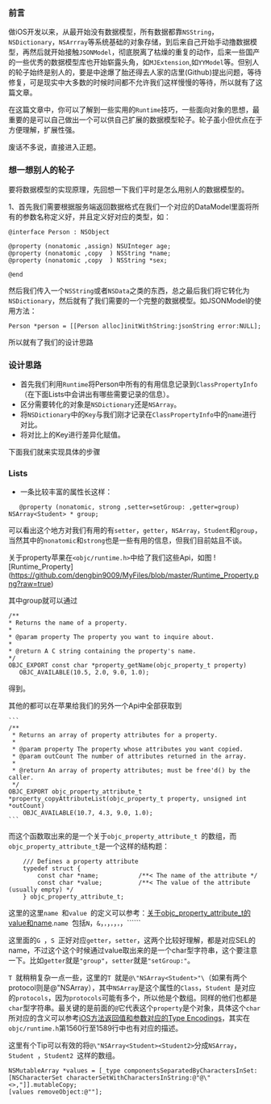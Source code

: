 
### 前言

做iOS开发以来，从最开始没有数据模型，所有数据都靠```NSString```，```NSDictionary```，```NSArrray```等系统基础的对象存储，到后来自己开始手动撸数据模型，再然后就开始接触```JSONModel```，彻底脱离了枯燥的重复的动作，后来一些国产的一些优秀的数据模型库也开始崭露头角，如```MJExtension```,如```YYModel```等。但别人的轮子始终是别人的，要是中途爆了胎还得去人家的店里(Github)提出问题，等待修复，可是现实中大多数的时候时间都不允许我们这样慢慢的等待，所以就有了这篇文章。

在这篇文章中，你可以了解到一些实用的```Runtime```技巧，一些面向对象的思想，最重要的是可以自己做出一个可以供自己扩展的数据模型轮子。轮子虽小但优点在于方便理解，扩展性强。

废话不多说，直接进入正题。

### 想一想别人的轮子

要将数据模型的实现原理，先回想一下我们平时是怎么用别人的数据模型的。

1、首先我们需要根据服务端返回数据格式在我们一个对应的DataModel里面将所有的参数名称定义好，并且定义好对应的类型，如：

```
@interface Person : NSObject

@property (nonatomic ,assign) NSUInteger age;
@property (nonatomic ,copy  ) NSString *name;
@property (nonatomic ,copy  ) NSString *sex;

@end
```

然后我们传入一个```NSString```或者```NSData```之类的东西，总之最后我们将它转化为```NSDictionary```，然后就有了我们需要的一个完整的数据模型。如JSONModel的使用方法：
```
Person *person = [[Person alloc]initWithString:jsonString error:NULL];
```

所以就有了我们的设计思路


### 设计思路

* 首先我们利用```Runtime```将Person中所有的有用信息记录到```ClassPropertyInfo```（在下面Lists中会讲出有哪些需要记录的信息）。
* 区分需要转化的对象是```NSDictionary```还是```NSArray```。
* 将```NSDictionary```中的```Key```与我们刚才记录在```ClassPropertyInfo```中的```name```进行对比。
* 将对比上的Key进行差异化赋值。
	
下面我们就来实现具体的步骤
	
### Lists
	
* 一条比较丰富的属性长这样：
 ```
	@property (nonatomic, strong ,setter=setGroup: ,getter=group) NSArray<Student> * group;
 ```
 
 可以看出这个地方对我们有用的有```setter```，```getter```，```NSArray```，```Student```和```group```，当然其中的```nonatomic```和```strong```也是一些有用的信息，但我们目前姑且不谈。
 
 关于property苹果在```<objc/runtime.h>```中给了我们这些Api，如图
 ![Runtime_Property] (https://github.com/dengbin9009/MyFiles/blob/master/Runtime_Property.png?raw=true)
 
 其中group就可以通过
 
 ```
 /** 
 * Returns the name of a property.
 * 
 * @param property The property you want to inquire about.
 * 
 * @return A C string containing the property's name.
 */
OBJC_EXPORT const char *property_getName(objc_property_t property) 
    OBJC_AVAILABLE(10.5, 2.0, 9.0, 1.0);
 ```
 得到。
 
 其他的都可以在苹果给我们的另外一个Api中全部获取到
 
 	```
	/** 
	 * Returns an array of property attributes for a property. 
	 * 
	 * @param property The property whose attributes you want copied.
	 * @param outCount The number of attributes returned in the array.
	 * 
	 * @return An array of property attributes; must be free'd() by the caller. 
	 */
	OBJC_EXPORT objc_property_attribute_t *property_copyAttributeList(objc_property_t property, unsigned int *outCount)
	    OBJC_AVAILABLE(10.7, 4.3, 9.0, 1.0);
	```
 
 而这个函数取出来的是一个关于```objc_property_attribute_t ```的数组，而```objc_property_attribute_t```是一个这样的结构题：

		/// Defines a property attribute
		typedef struct {
	    	const char *name;           /**< The name of the attribute */
	    	const char *value;          /**< The value of the attribute (usually empty) */
		} objc_property_attribute_t;	

 这里的这里```name ```和```value ```的定义可以参考：[关于objc_property_attribute_t的value和name](http://blog.csdn.net/dengbin9009/article/details/72920882).```name ```包括```N```，```&```，``````，``````，``````，``````，``````，``````，``````
 
 这里面的```G ```，```S ```正好对应```getter```，```setter```，这两个比较好理解，都是对应SEL的name，不过这个这个时候通过value取出来的是一个char型字符串，这个要注意一下。比如```getter```就是```"group"```，```setter```就是```"setGroup:"```。
 
 ```T ```就稍稍复杂一点一些，这里的```T ```就是```@\"NSArray<Student>"\```（如果有两个protocol则是@\"NSArray<Student><Student2>），其中```NSArray```是这个属性的```Class```，```Student ```是对应的```protocols```，因为```protocols```可能有多个，所以他是个数组。同样的他们也都是```char```型字符串。最关键的是前面的```@```它代表这个```property```是个对象，具体这个```char```所对应的含义可以参考[iOS方法返回值和参数对应的Type Encodings](http://blog.csdn.net/dengbin9009/article/details/72922244)，其实在```objc/runtime.h```第1560行至1589行中也有对应的描述。
 
 这里有个Tip可以有效的将```@\"NSArray<Student><Student2>```分成```NSArray```，```Student ```，```Student2 ```这样的数组。
 
 ```
 NSMutableArray *values = [_type componentsSeparatedByCharactersInSet:[NSCharacterSet characterSetWithCharactersInString:@"@\"<>,"]].mutableCopy;
 [values removeObject:@""];
 ```

	
	

